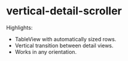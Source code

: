 vertical-detail-scroller
========================

Highlights:
 - TableView with automatically sized rows.
 - Vertical transition between detail views.
 - Works in any orientation.
